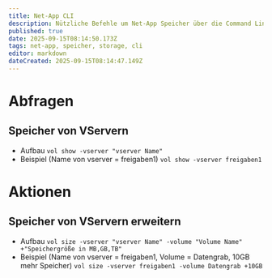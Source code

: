 ```yaml
---
title: Net-App CLI
description: Nützliche Befehle um Net-App Speicher über die Command Line zu verwalten
published: true
date: 2025-09-15T08:14:50.173Z
tags: net-app, speicher, storage, cli
editor: markdown
dateCreated: 2025-09-15T08:14:47.149Z
---
```


# Abfragen
## Speicher von VServern
- Aufbau
`vol show -vserver "vserver Name"`
- Beispiel (Name von vserver = freigaben1)
`vol show -vserver freigaben1`

# Aktionen
## Speicher von VServern erweitern
- Aufbau
`vol size -vserver "vserver Name" -volume "Volume Name" +"Speichergröße in MB,GB,TB"`
- Beispiel (Name von vserver = freigaben1, Volume = Datengrab, 10GB mehr Speicher)
`vol size -vserver freigaben1 -volume Datengrab +10GB`